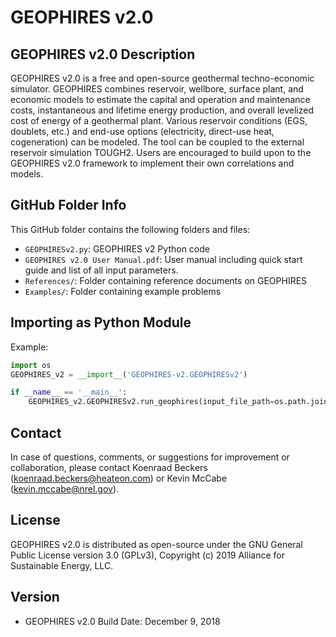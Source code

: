 # GEOPHIRES v2.0
## GEOPHIRES v2.0 Description
GEOPHIRES v2.0 is a free and open-source geothermal techno-economic simulator. GEOPHIRES combines reservoir, wellbore, surface plant, and economic models to estimate the capital and operation and maintenance costs, instantaneous and lifetime energy production, and overall levelized cost of energy of a geothermal plant. Various reservoir conditions (EGS, doublets, etc.) and end-use options (electricity, direct-use heat, cogeneration) can be modeled. The tool can be coupled to the external reservoir simulation TOUGH2. Users are encouraged to build upon to the GEOPHIRES v2.0 framework to implement their own correlations and models.

## GitHub Folder Info
This GitHub folder contains the following folders and files:
- `GEOPHIRESv2.py`: GEOPHIRES v2 Python code
- `GEOPHIRES v2.0 User Manual.pdf`: User manual including quick start guide and list of all input parameters.
- `References/`: Folder containing reference documents on GEOPHIRES
- `Examples/`: Folder containing example problems

## Importing as Python Module

Example:

```python
import os
GEOPHIRES_v2 = __import__('GEOPHIRES-v2.GEOPHIRESv2')

if __name__ == '__main__':
    GEOPHIRES_v2.GEOPHIRESv2.run_geophires(input_file_path=os.path.join('data', 'my-geophire-inputs.txt'))
```

## Contact
In case of questions, comments, or suggestions for improvement or collaboration, please contact Koenraad Beckers (koenraad.beckers@heateon.com) or Kevin McCabe (kevin.mccabe@nrel.gov).

## License
GEOPHIRES v2.0 is distributed as open-source under the GNU General Public License version 3.0 (GPLv3), Copyright (c) 2019 Alliance for Sustainable Energy, LLC.

## Version
- GEOPHIRES v2.0 Build Date: December 9, 2018